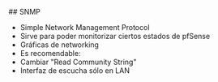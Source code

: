 ## SNMP

- Simple Network Management Protocol
- Sirve para poder monitorizar ciertos estados de pfSense
 - Gráficas de networking
- Es recomendable:
 - Cambiar "Read Community String"
 - Interfaz de escucha sólo en LAN

